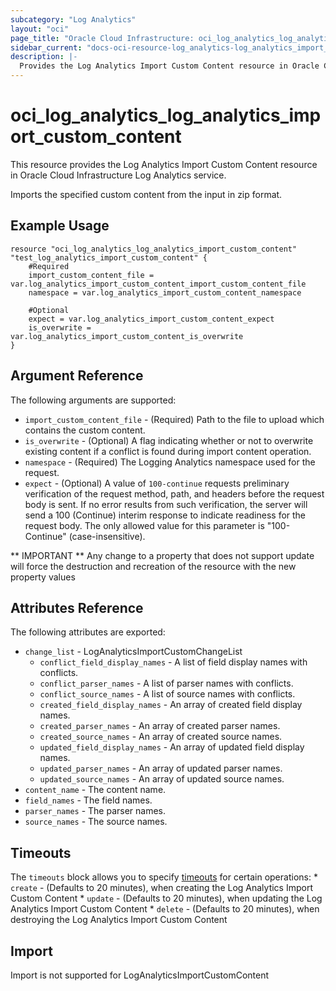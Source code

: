 ```yaml
---
subcategory: "Log Analytics"
layout: "oci"
page_title: "Oracle Cloud Infrastructure: oci_log_analytics_log_analytics_import_custom_content"
sidebar_current: "docs-oci-resource-log_analytics-log_analytics_import_custom_content"
description: |-
  Provides the Log Analytics Import Custom Content resource in Oracle Cloud Infrastructure Log Analytics service
---
```


# oci_log_analytics_log_analytics_import_custom_content
This resource provides the Log Analytics Import Custom Content resource in Oracle Cloud Infrastructure Log Analytics service.

Imports the specified custom content from the input in zip format.


## Example Usage

```hcl
resource "oci_log_analytics_log_analytics_import_custom_content" "test_log_analytics_import_custom_content" {
	#Required
	import_custom_content_file = var.log_analytics_import_custom_content_import_custom_content_file
	namespace = var.log_analytics_import_custom_content_namespace

	#Optional
	expect = var.log_analytics_import_custom_content_expect
	is_overwrite = var.log_analytics_import_custom_content_is_overwrite
}
```

## Argument Reference

The following arguments are supported:

* `import_custom_content_file` - (Required) Path to the file to upload which contains the custom content.
* `is_overwrite` - (Optional) A flag indicating whether or not to overwrite existing content if a conflict is found during import content operation. 
* `namespace` - (Required) The Logging Analytics namespace used for the request.
* `expect` - (Optional) A value of `100-continue` requests preliminary verification of the request method, path, and headers before the request body is sent. If no error results from such verification, the server will send a 100 (Continue) interim response to indicate readiness for the request body. The only allowed value for this parameter is "100-Continue" (case-insensitive).


** IMPORTANT **
Any change to a property that does not support update will force the destruction and recreation of the resource with the new property values

## Attributes Reference

The following attributes are exported:

* `change_list` - LogAnalyticsImportCustomChangeList
	* `conflict_field_display_names` - A list of field display names with conflicts.
	* `conflict_parser_names` - A list of parser names with conflicts.
	* `conflict_source_names` - A list of source names with conflicts.
	* `created_field_display_names` - An array of created field display names.
	* `created_parser_names` - An array of created parser names.
	* `created_source_names` - An array of created source names.
	* `updated_field_display_names` - An array of updated field display names.
	* `updated_parser_names` - An array of updated parser names.
	* `updated_source_names` - An array of updated source names.
* `content_name` - The content name.
* `field_names` - The field names.
* `parser_names` - The parser names.
* `source_names` - The source names.

## Timeouts

The `timeouts` block allows you to specify [timeouts](https://registry.terraform.io/providers/oracle/oci/latest/docs/guides/changing_timeouts) for certain operations:
	* `create` - (Defaults to 20 minutes), when creating the Log Analytics Import Custom Content
	* `update` - (Defaults to 20 minutes), when updating the Log Analytics Import Custom Content
	* `delete` - (Defaults to 20 minutes), when destroying the Log Analytics Import Custom Content


## Import

Import is not supported for LogAnalyticsImportCustomContent
